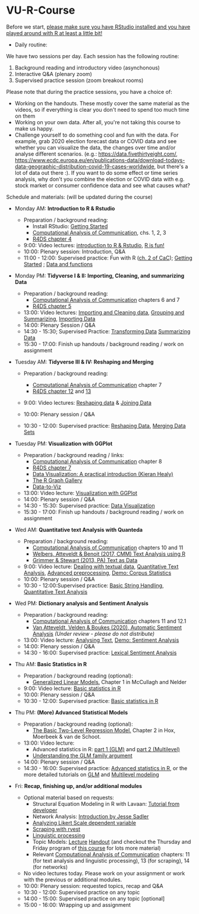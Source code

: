 # VU-R-Course

Before we start, [please make sure you have RStudio installed and you have played around with R at least a little bit!](https://github.com/ccs-amsterdam/r-course-material/blob/master/tutorials/R_basics_1_getting_started.md)

* Daily routine:

We have two sessions per day. Each session has the following routine:

1. Background reading and introductory video (asynchonous)
2. Interactive Q&A (plenary zoom) 
3. Supervised practice session (zoom breakout rooms)

Please note that during the practice sessions, you have a choice of:
- Working on the handouts. These mostly cover the same material as the videos, so if everything is clear you don't need to spend too much time on them
- Working on your own data. After all, you're not taking this course to make us happy.
- Challenge yourself to do something cool and fun with the data. For example, grab 2020 election forecast data or COVID data and see whether you can visualize the data, the changes over time and/or analyse different scenarios. (e.g.: https://data.fivethirtyeight.com/, https://www.ecdc.europa.eu/en/publications-data/download-todays-data-geographic-distribution-covid-19-cases-worldwide, but there's a lot of data out there :). If you want to do some effect or time series analysis, why don't you combine the election or COVID data with e.g. stock market or consumer confidence data and see what causes what?

Schedule and materials: (will be updated during the course)
 
+ Monday AM: **Introduction to R & Rstudio**
  + Preparation / background reading: 
    + Install RStudio: [Getting Started](https://github.com/ccs-amsterdam/r-course-material/blob/master/tutorials/R_basics_1_getting_started.md)  
    + [Computational Analysis of Communication](http://cssbook.net/cssbook_draft.pdf), chs. 1, 2, 3 
    + [R4DS chapter 4](https://r4ds.had.co.nz/workflow-basics.html)
  + 9:00: Video lectures: [introduction to R & Rstudio](https://www.youtube.com/watch?v=PVhZD5MINYM&list=PLjXODJ_lGN_V2ntvV2CN_GvzZ6Qm5km9L&index=1), [R is fun!](https://www.youtube.com/watch?v=eYCV8kIsgGs&list=PLjXODJ_lGN_V2ntvV2CN_GvzZ6Qm5km9L&index=2)
  + 10:00: Plenary session: Introduction, Q&A
  + 11:00 - 12:00: Supervised practice: Fun with R ([ch. 2 of CaC](http://cssbook.net/cssbook_draft.pdf)); [Getting Started](https://github.com/ccs-amsterdam/r-course-material/blob/master/tutorials/R_basics_1_getting_started.md) ; [Data and functions](https://github.com/ccs-amsterdam/r-course-material/blob/master/tutorials/R_basics_2_data_and_functions.md)
+ Monday PM: **Tidyverse I & II: Importing, Cleaning, and summarizing Data**
  + Preparation / background reading: 
    + [Computational Analysis of Communication](http://cssbook.net/cssbook_draft.pdf) chapters 6 and 7
    + [R4DS chapter 5](https://r4ds.had.co.nz/transform.html)
  + 13:00: Video lectures: [Importing and Cleaning data](https://www.youtube.com/watch?v=CATqkFiZljU&list=PLjXODJ_lGN_V2ntvV2CN_GvzZ6Qm5km9L&index=3), [Grouping and Summarizing](https://www.youtube.com/watch?v=lde7wLORQpo&list=PLjXODJ_lGN_V2ntvV2CN_GvzZ6Qm5km9L&index=4), [Importing Data](https://github.com/ccs-amsterdam/r-course-material/blob/master/tutorials/Gathering_data.md)
  + 14:00: Plenary Session / Q&A
  + 14:30 - 15:30; Supervised Practice: [Transforming Data](https://github.com/ccs-amsterdam/r-course-material/blob/master/tutorials/R-tidy-5-transformation.md) [Summarizing Data](https://github.com/ccs-amsterdam/r-course-material/blob/master/tutorials/R-tidy-5b-groupby.md)
  + 15:30 - 17:00: Finish up handouts / background reading / work on assignment 
  
+ Tuesday AM: **Tidyverse III & IV: Reshaping and Merging**
  + Preparation / background reading: 
    + [Computational Analysis of Communication](http://cssbook.net/cssbook_draft.pdf) chapter 7
    + [R4DS chapter 12](https://r4ds.had.co.nz/tidy-data.html) and [13](https://r4ds.had.co.nz/relational-data.html)
    
  + 9:00: Video lectures: [Reshaping data](https://www.youtube.com/watch?v=j4lZWJ3Osr8&list=PLjXODJ_lGN_V2ntvV2CN_GvzZ6Qm5km9L&index=5) & [Joining Data](https://www.youtube.com/watch?v=gg87Nv98VhQ&list=PLjXODJ_lGN_V2ntvV2CN_GvzZ6Qm5km9L&index=6)
  + 10:00: Plenary session / Q&A
  + 10:30 - 12:00: Supervised practice: [Reshaping Data](https://github.com/ccs-amsterdam/r-course-material/blob/master/tutorials/r-tidy-12-reshaping.md), [Merging Data Sets](https://github.com/ccs-amsterdam/r-course-material/blob/master/tutorials/R-tidy-13a-joining.md)
+ Tuesday PM: **Visualization with GGPlot**
  + Preparation / background reading / links: 
    + [Computational Analysis of Communication](http://cssbook.net/cssbook_draft.pdf) chapter 8
    + [R4DS chapter 7](https://r4ds.had.co.nz/exploratory-data-analysis.html)
    + [Data Visualization: A practical introduction (Kieran Healy)](https://socviz.co/)
    + [The R Graph Gallery](https://www.r-graph-gallery.com/)
    + [Data-to-Viz](https://www.data-to-viz.com/)
  + 13:00: Video lecture: [Visualization with GGPlot](https://www.youtube.com/watch?v=wO5mrVaCB28&list=PLjXODJ_lGN_V2ntvV2CN_GvzZ6Qm5km9L&index=7)
  + 14:00: Plenary session / Q&A
  + 14:30 - 15:30: Supervised practice: [Data Visualization](https://github.com/ccs-amsterdam/r-course-material/blob/master/tutorials/r-tidy-3_7-visualization.md)
  + 15:30 - 17:00: Finish up handouts / background reading / work on assignment 
  
  
+ Wed AM: **Quantitative text Analysis with Quanteda**
  + Preparation / background reading:
    + [Computational Analysis of Communication](http://cssbook.net/cssbook_draft.pdf) chapters 10 and 11
    + [Welbers, Atteveldt & Benoit (2017, CMM) Text Analysis using R](http://vanatteveldt.com/p/welbers-text-r.pdf) 
    + [Grimmer & Stewart (2013, PA) Text as Data](http://www.collingwoodresearch.com/uploads/8/3/6/0/8360930/grimmer_and_stewart_2012.pdf)
  + 9:00: Video lecture: [Dealing with textual data](https://www.youtube.com/watch?v=ofOJiuaHV2w&list=PLjXODJ_lGN_V2ntvV2CN_GvzZ6Qm5km9L&index=8), [Quantitative Text Analysis](https://www.youtube.com/watch?v=O6CGXnxPHok&list=PL-i7GM-A1wBZYRYTpem7hNVHK3hSV_1It&index=1), [Advanced preprocessing](https://www.youtube.com/watch?v=tQoCjVat6UE&list=PL-i7GM-A1wBZYRYTpem7hNVHK3hSV_1It&index=2), [Demo: Corpus Statistics](https://www.youtube.com/watch?v=7z7U7ORFWQM&list=PL-i7GM-A1wBZYRYTpem7hNVHK3hSV_1It&index=3) 
  + 10:00: Plenary session / Q&A
  + 10:30 - 12:00:Supervised practice: [Basic String Handling](https://github.com/ccs-amsterdam/r-course-material/blob/master/tutorials/R-tidy-14-strings.md), [Quantitative Text Analysis](https://github.com/ccs-amsterdam/r-course-material/blob/master/tutorials/R_text_3_quanteda.md)
  
+ Wed PM: **Dictionary analysis and Sentiment Analysis**
  + Preparation / background reading:
    + [Computational Analysis of Communication](http://cssbook.net/cssbook_draft.pdf) chapters 11 and 12.1
    + [Van Atteveldt, Velden & Boukes (2020), Automatic Sentiment Analysis](http://vanatteveldt.com/wp-content/uploads/atteveldt_sentiment.pdf) *(Under review - please do not distribute)*
   + 13:00: Video lecture: [Analysing Text](https://www.youtube.com/watch?v=bHa2CClBYFw&list=PL-i7GM-A1wBZYRYTpem7hNVHK3hSV_1It&index=4), [Demo: Sentiment Analysis](https://www.youtube.com/watch?v=U0l5GB0i3uU&list=PL-i7GM-A1wBZYRYTpem7hNVHK3hSV_1It&index=5)
   + 14:00: Plenary session / Q&A
   + 14:30 - 16:00: Supervised practice: [Lexical Sentiment Analysis](https://github.com/ccs-amsterdam/r-course-material/blob/master/tutorials/sentiment_analysis.md)
   
 + Thu AM: **Basic Statistics in R**
   + Preparation / background reading (optional):
     + [Generalized Linear Models.](http://www.utstat.toronto.edu/~brunner/oldclass/2201s11/readings/glmbook.pdf) Chapter 1 in McCullagh and Nelder
   + 9:00: Video lecture: [Basic statistics in R](https://www.youtube.com/watch?v=1K3SKsEj9eI)
   + 10:00: Plenary session / Q&A
   + 10:30 - 12:00: Supervised practice: [Basic statistics in R](https://github.com/ccs-amsterdam/r-course-material/blob/master/tutorials/simple_modeling.md)
 
 + Thu PM: **(More) Advanced Statistical Models**
   + Preparation / background reading (optional):
     + [The Basic Two-Level Regression Model.](https://multilevel-analysis.sites.uu.nl/wp-content/uploads/sites/27/2018/02/02Ch2-Basic3449.pdf) Chapter 2 in Hox, Moerbeek & van de Schoot.
   + 13:00: Video lecture: 
     + Advanced statistics in R: [part 1 (GLM)](https://www.youtube.com/watch?v=WnmwuD8OwMw) and [part 2 (Multilevel)](https://www.youtube.com/watch?v=1Tw1eIfSyEQ)
     + [Understanding the GLM family argument](https://www.youtube.com/watch?v=DDP62EUMRFs)
   + 14:00: Plenary session / Q&A
   + 14:30 - 16:00: Supervised practice: [Advanced statistics in R](https://github.com/ccs-amsterdam/r-course-material/blob/master/tutorials/advanced_modeling.md), or the more detailed tutorials on [GLM](https://htmlpreview.github.io/?https://github.com/ccs-amsterdam/r-course-material/blob/master/tutorials/generalized_linear_models.html) and [Multilevel modeling](https://htmlpreview.github.io/?https://github.com/ccs-amsterdam/r-course-material/blob/master/tutorials/multilevel_models.html)
 
 
 + Fri: **Recap, finishing up, and/or additional modules**
   + Optional material based on requests:
     + Structural Equation Modeling in R with Lavaan: [Tutorial from developer](https://lavaan.ugent.be/tutorial/tutorial.pdf) 
     + Network Analysis: [Introduction by Jesse Sadler](https://www.jessesadler.com/post/network-analysis-with-r/)
     + [Analyzing Likert Scale dependent variable](https://www.st-andrews.ac.uk/media/ceed/students/mathssupport/OrdinalexampleR.pdf)
     + [Scraping with rvest](https://github.com/ccs-amsterdam/r-course-material/blob/master/tutorials/rvest.md)
     + [Linguistic processing](https://github.com/ccs-amsterdam/r-course-material/blob/master/tutorials/r_text_nlp.md)
     + Topic Models: [Lecture](https://www.youtube.com/playlist?list=PLjXODJ_lGN_WtxhPsQ_t0aHtFAcsIh1-8) [Handout](https://github.com/ccs-amsterdam/r-course-material/blob/master/tutorials/r_text_lda.md) (and checkout the Thursday and Friday program of [this course](https://github.com/vanatteveldt/UNIBE-R-Course/) for lots more material)
     + Relevant [Computational Analysis of Communication](http://cssbook.net/cssbook_draft.pdf) chapters: 11 (for text analysis and linguistic processing), 13 (for scraping), 14 (for networks)
   + No video lectures today. Please work on your assignment or work with the previous or additional modules.
   + 10:00: Plenary session: requested topics, recap and Q&A
   + 10:30 - 12:00: Supervised practice on any topic
   + 14:00 - 15:00: Supervised practice on any topic [optional]
   + 15:00 - 16:00: Wrapping up and assignment
     
 
 
 
 
